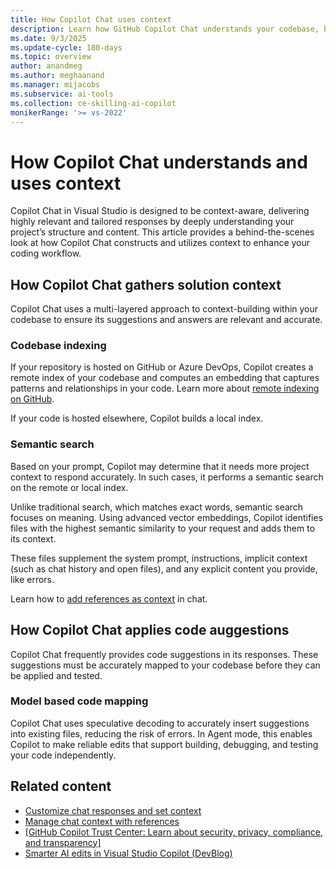 ```yaml
---
title: How Copilot Chat uses context
description: Learn how GitHub Copilot Chat understands your codebase, builds context, and applies code suggestions in Visual Studio.
ms.date: 9/3/2025
ms.update-cycle: 180-days
ms.topic: overview
author: anandmeg
ms.author: meghaanand
ms.manager: mijacobs
ms.subservice: ai-tools
ms.collection: ce-skilling-ai-copilot 
monikerRange: '>= vs-2022'
---
```


# How Copilot Chat understands and uses context

Copilot Chat in Visual Studio is designed to be context-aware, delivering highly relevant and tailored responses by deeply understanding your project’s structure and content. This article provides a behind-the-scenes look at how Copilot Chat constructs and utilizes context to enhance your coding workflow.

## How Copilot Chat gathers solution context

Copilot Chat uses a multi-layered approach to context-building within your codebase to ensure its suggestions and answers are relevant and accurate.

### Codebase indexing

If your repository is hosted on GitHub or Azure DevOps, Copilot creates a remote index of your codebase and computes an embedding that captures patterns and relationships in your code. Learn more about [remote indexing on GitHub](https://docs.github.com/en/search-github/github-code-search/about-github-code-search).

If your code is hosted elsewhere, Copilot builds a local index.

### Semantic search

Based on your prompt, Copilot may determine that it needs more project context to respond accurately. In such cases, it performs a semantic search on the remote or local index.

Unlike traditional search, which matches exact words, semantic search focuses on meaning. Using advanced vector embeddings, Copilot identifies files with the highest semantic similarity to your request and adds them to its context.

These files supplement the system prompt, instructions, implicit context (such as chat history and open files), and any explicit content you provide, like errors.

Learn how to [add references as context](copilot-chat-context-references.md) in chat.

## How Copilot Chat applies code auggestions

Copilot Chat frequently provides code suggestions in its responses. These suggestions must be accurately mapped to your codebase before they can be applied and tested.

### Model based code mapping

Copilot Chat uses speculative decoding to accurately insert suggestions into existing files, reducing the risk of errors. In Agent mode, this enables Copilot to make reliable edits that support building, debugging, and testing your code independently.

## Related content

- [Customize chat responses and set context](copilot-chat-context.md)
- [Manage chat context with references](copilot-chat-context-references.md)
- [[GitHub Copilot Trust Center: Learn about security, privacy, compliance, and transparency]](https://copilot.github.trust.page)
- [Smarter AI edits in Visual Studio Copilot (DevBlog)](https://devblogs.microsoft.com/visualstudio/smarter-ai-edits-in-visual-studio-copilot/)